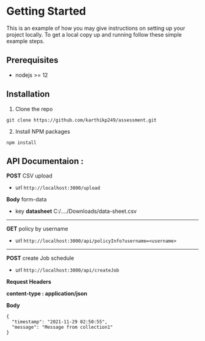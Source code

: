 # Getting Started 

This is an example of how you may give instructions on setting up your project locally. To get a local copy up and running follow these simple example steps.

## Prerequisites

- nodejs >= 12

## Installation

1. Clone the repo

`git clone https://github.com/karthikp249/assessment.git`

2. Install NPM packages

`npm install`

## API Documentaion :

**POST**       CSV upload

- url
`http://localhost:3000/upload`

**Body** form-data

- key
**datasheet**  						 C:/..../Downloads/data-sheet.csv


------------

**GET**			policy by username

- url
`http://localhost:3000/api/policyInfo?username=<username>`


------------

**POST**			create Job schedule

- url
`http://localhost:3000/api/createJob`

**Request Headers**

**content-type : application/json**

**Body**

    {
      "timestamp": "2021-11-29 02:50:55",
      "message": "Message from collection1"
    }
